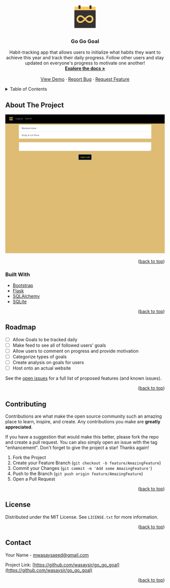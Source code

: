 <div id="top"></div>

<!-- PROJECT SHIELDS -->
<!--
*** I'm using markdown "reference style" links for readability.
*** Reference links are enclosed in brackets [ ] instead of parentheses ( ).
*** See the bottom of this document for the declaration of the reference variables
*** for contributors-url, forks-url, etc. This is an optional, concise syntax you may use.
*** https://www.markdownguide.org/basic-syntax/#reference-style-links
-->

<!-- PROJECT LOGO -->
<br />
<div align="center">
  <a href="https://github.com/wasaysir/go_go_goal">
    <img src="website/static/images/128h/logo.png" alt="Logo" width="80" height="80">
  </a>

<h3 align="center">Go Go Goal</h3>

  <p align="center">
    Habit-tracking app that allows users to initialize what habits they want to achieve this year and track their daily progress. Follow other users and stay updated on everyone's progress to motivate one another!
    <br />
    <a href="https://github.com/wasaysir/go_go_goal"><strong>Explore the docs »</strong></a>
    <br />
    <br />
    <a href="https://github.com/wasaysir/go_go_goal">View Demo</a>
    ·
    <a href="https://github.com/wasaysir/go_go_goal/issues">Report Bug</a>
    ·
    <a href="https://github.com/wasaysir/go_go_goal/issues">Request Feature</a>
  </p>
</div>



<!-- TABLE OF CONTENTS -->
<details>
  <summary>Table of Contents</summary>
  <ol>
    <li>
      <a href="#about-the-project">About The Project</a>
      <ul>
        <li><a href="#built-with">Built With</a></li>
      </ul>
    </li>
    <!--
    <li>
      <a href="#getting-started">Getting Started</a>
      <ul>
        <li><a href="#prerequisites">Prerequisites</a></li>
        <li><a href="#installation">Installation</a></li>
      </ul>
    </li>
-->
    <li><a href="#usage">Usage</a></li>
    <li><a href="#roadmap">Roadmap</a></li>
    <li><a href="#contributing">Contributing</a></li>
    <li><a href="#license">License</a></li>
    <li><a href="#contact">Contact</a></li>
    <li><a href="#acknowledgments">Acknowledgments</a></li>
  </ol>
</details>



<!-- ABOUT THE PROJECT -->
## About The Project

[![Product Name Screen Shot][product-screenshot]](https://raw.githubusercontent.com/wasaysir/go-go-goal/main/go-go-goal-demo.png)

<p align="right">(<a href="#top">back to top</a>)</p>



### Built With

* [Bootstrap](https://getbootstrap.com)
* [Flask](https://flask.palletsprojects.com/en/2.0.x/)
* [SQLAlchemy](https://www.sqlalchemy.org/)
* [SQLite](https://www.sqlite.org/index.html)

<p align="right">(<a href="#top">back to top</a>)</p>



<!-- GETTING STARTED 
## Getting Started

This is an example of how you may give instructions on setting up your project locally.
To get a local copy up and running follow these simple example steps.

### Prerequisites

This is an example of how to list things you need to use the software and how to install them.
* Flask
  ```sh
  npm install npm@latest -g
  ```

### Installation

1. Get a free API Key at [https://example.com](https://example.com)
2. Clone the repo
   ```sh
   git clone https://github.com/wasaysir/go_go_goal.git
   ```
3. Install NPM packages
   ```sh
   npm install
   ```
4. Enter your API in `config.js`
   ```js
   const API_KEY = 'ENTER YOUR API';
   ```

<p align="right">(<a href="#top">back to top</a>)</p>
-->



<!-- USAGE EXAMPLES 
## Usage

Use this space to show useful examples of how a project can be used. Additional screenshots, code examples and demos work well in this space. You may also link to more resources.

_For more examples, please refer to the [Documentation](https://example.com)_

<p align="right">(<a href="#top">back to top</a>)</p>
-->


<!-- ROADMAP -->
## Roadmap

- [ ] Allow Goals to be tracked daily
- [ ] Make feed to see all of followed users' goals
- [ ] Allow users to comment on progress and provide motivation
- [ ] Categorize types of goals
- [ ] Create analysis on goals for users
- [ ] Host onto an actual website

See the [open issues](https://github.com/wasaysir/go_go_goal/issues) for a full list of proposed features (and known issues).

<p align="right">(<a href="#top">back to top</a>)</p>



<!-- CONTRIBUTING -->
## Contributing

Contributions are what make the open source community such an amazing place to learn, inspire, and create. Any contributions you make are **greatly appreciated**.

If you have a suggestion that would make this better, please fork the repo and create a pull request. You can also simply open an issue with the tag "enhancement".
Don't forget to give the project a star! Thanks again!

1. Fork the Project
2. Create your Feature Branch (`git checkout -b feature/AmazingFeature`)
3. Commit your Changes (`git commit -m 'Add some AmazingFeature'`)
4. Push to the Branch (`git push origin feature/AmazingFeature`)
5. Open a Pull Request

<p align="right">(<a href="#top">back to top</a>)</p>



<!-- LICENSE -->
## License

Distributed under the MIT License. See `LICENSE.txt` for more information.

<p align="right">(<a href="#top">back to top</a>)</p>



<!-- CONTACT -->
## Contact

Your Name - mwasaysaeed@gmail.com

Project Link: [https://github.com/wasaysir/go_go_goal](https://github.com/wasaysir/go_go_goal)

<p align="right">(<a href="#top">back to top</a>)</p>


<!-- MARKDOWN LINKS & IMAGES -->
<!-- https://www.markdownguide.org/basic-syntax/#reference-style-links -->
[contributors-shield]: https://img.shields.io/github/contributors/wasaysir/go_go_goal.svg?style=for-the-badge
[contributors-url]: https://github.com/wasaysir/go_go_goal/graphs/contributors
[forks-shield]: https://img.shields.io/github/forks/wasaysir/go_go_goal.svg?style=for-the-badge
[forks-url]: https://github.com/wasaysir/go_go_goal/network/members
[stars-shield]: https://img.shields.io/github/stars/wasaysir/go_go_goal.svg?style=for-the-badge
[stars-url]: https://github.com/wasaysir/go_go_goal/stargazers
[issues-shield]: https://img.shields.io/github/issues/wasaysir/go_go_goal.svg?style=for-the-badge
[issues-url]: https://github.com/wasaysir/go_go_goal/issues
[license-shield]: https://img.shields.io/github/license/wasaysir/go_go_goal.svg?style=for-the-badge
[license-url]: https://github.com/wasaysir/go_go_goal/blob/master/LICENSE.txt
[linkedin-shield]: https://img.shields.io/badge/-LinkedIn-black.svg?style=for-the-badge&logo=linkedin&colorB=555
[linkedin-url]: https://linkedin.com/in/wasay-saeed-3780ab164
[product-screenshot]: go-go-goal-demo.png
